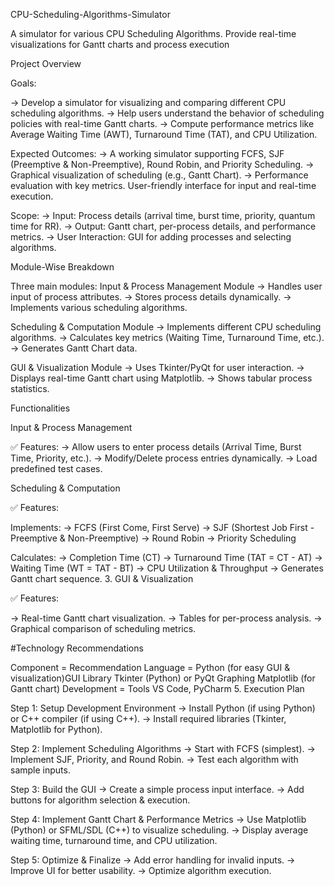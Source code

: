 CPU-Scheduling-Algorithms-Simulator

A simulator for various CPU Scheduling Algorithms. Provide real-time visualizations for Gantt charts and process execution


Project Overview

Goals:

-> Develop a simulator for visualizing and comparing different CPU scheduling algorithms.
-> Help users understand the behavior of scheduling policies with real-time Gantt charts.
-> Compute performance metrics like Average Waiting Time (AWT), Turnaround Time (TAT), and CPU Utilization.

Expected Outcomes:
-> A working simulator supporting FCFS, SJF (Preemptive & Non-Preemptive), Round Robin, and Priority Scheduling.
-> Graphical visualization of scheduling (e.g., Gantt Chart).
-> Performance evaluation with key metrics.
User-friendly interface for input and real-time execution.

Scope:
-> Input: Process details (arrival time, burst time, priority, quantum time for RR).
-> Output: Gantt chart, per-process details, and performance metrics.
-> User Interaction: GUI for adding processes and selecting algorithms.

Module-Wise Breakdown

Three main modules:
Input & Process Management Module
-> Handles user input of process attributes.
-> Stores process details dynamically.
-> Implements various scheduling algorithms.

Scheduling & Computation Module
-> Implements different CPU scheduling algorithms.
-> Calculates key metrics (Waiting Time, Turnaround Time, etc.).
-> Generates Gantt Chart data.

GUI & Visualization Module
-> Uses Tkinter/PyQt for user interaction.
-> Displays real-time Gantt chart using Matplotlib.
-> Shows tabular process statistics.

Functionalities

Input & Process Management

✅ Features:
-> Allow users to enter process details (Arrival Time, Burst Time, Priority, etc.).
-> Modify/Delete process entries dynamically.
-> Load predefined test cases.

Scheduling & Computation

✅ Features:

Implements:
-> FCFS (First Come, First Serve)
-> SJF (Shortest Job First - Preemptive & Non-Preemptive)
-> Round Robin
-> Priority Scheduling

Calculates:
-> Completion Time (CT)
-> Turnaround Time (TAT = CT - AT)
-> Waiting Time (WT = TAT - BT)
-> CPU Utilization & Throughput
-> Generates Gantt chart sequence. 3. GUI & Visualization

✅ Features:

-> Real-time Gantt chart visualization.
-> Tables for per-process analysis.
-> Graphical comparison of scheduling metrics.

#Technology Recommendations

Component = Recommendation
Language = Python (for easy GUI & visualization)GUI Library Tkinter (Python) or PyQt Graphing Matplotlib (for Gantt chart)
Development = Tools VS Code, PyCharm
5. Execution Plan

Step 1: Setup Development Environment
-> Install Python (if using Python) or C++ compiler (if using C++).
-> Install required libraries (Tkinter, Matplotlib for Python).

Step 2: Implement Scheduling Algorithms
-> Start with FCFS (simplest).
-> Implement SJF, Priority, and Round Robin.
-> Test each algorithm with sample inputs.

Step 3: Build the GUI
-> Create a simple process input interface.
-> Add buttons for algorithm selection & execution.

Step 4: Implement Gantt Chart & Performance Metrics
-> Use Matplotlib (Python) or SFML/SDL (C++) to visualize scheduling.
-> Display average waiting time, turnaround time, and CPU utilization.

Step 5: Optimize & Finalize
-> Add error handling for invalid inputs.
-> Improve UI for better usability.
-> Optimize algorithm execution.

